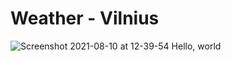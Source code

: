 # Weather - Vilnius


![Screenshot 2021-08-10 at 12-39-54 Hello, world ](https://user-images.githubusercontent.com/79200136/128844938-5b5f88cf-46ed-4c27-8d16-4c0e1b1cf42a.png)

